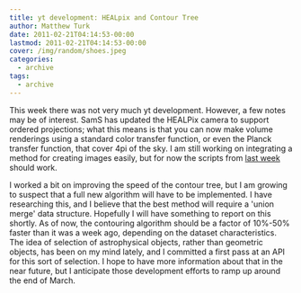 ```yaml
---
title: yt development: HEALpix and Contour Tree
author: Matthew Turk
date: 2011-02-21T04:14:53-00:00
lastmod: 2011-02-21T04:14:53-00:00
cover: /img/random/shoes.jpeg
categories:
  - archive
tags:
  - archive
---
```

This week there was not very much yt development. However, a few notes
may be of interest. SamS has updated the HEALPix camera to support
ordered projections; what this means is that you can now make volume
renderings using a standard color transfer function, or even the Planck
transfer function, that cover 4pi of the sky. I am still working on
integrating a method for creating images easily, but for now the scripts
from [last
week](http://blog.enzotools.org/yt-development-all-sky-column-density-calcula)
should work.

I worked a bit on improving the speed of the contour tree, but I am
growing to suspect that a full new algorithm will have to be
implemented. I have researching this, and I believe that the best method
will require a 'union merge' data structure. Hopefully I will have
something to report on this shortly. As of now, the contouring algorithm
should be a factor of 10%-50% faster than it was a week ago, depending
on the dataset characteristics. The idea of selection of astrophysical
objects, rather than geometric objects, has been on my mind lately, and
I committed a first pass at an API for this sort of selection. I hope to
have more information about that in the near future, but I anticipate
those development efforts to ramp up around the end of March.
